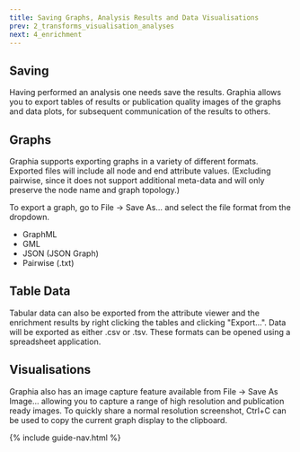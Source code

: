 ```yaml
---
title: Saving Graphs, Analysis Results and Data Visualisations
prev: 2_transforms_visualisation_analyses
next: 4_enrichment
---
```


## Saving
Having performed an analysis one needs save the results. Graphia allows you to export tables of results or publication quality images of the graphs and data plots, for subsequent communication of the results to others.

## Graphs
Graphia supports exporting graphs in a variety of different formats. Exported files will include all node and end attribute values. (Excluding pairwise, since it does not support additional meta-data and will only preserve the node name and graph topology.)

To export a graph, go to File → Save As… and select the file format from the dropdown.
- GraphML
- GML
- JSON (JSON Graph)
- Pairwise (.txt)

## Table Data
Tabular data can also be exported from the attribute viewer and the enrichment results by right clicking the tables and clicking "Export…". Data will be exported as either .csv or .tsv. These formats can be opened using a spreadsheet application.

## Visualisations
Graphia also has an image capture feature available from File → Save As Image… allowing you to capture a range of high resolution and publication ready images. To quickly share a normal resolution screenshot, Ctrl+C can be used to copy the current graph display to the clipboard.

{% include guide-nav.html %}
